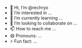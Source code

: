 - 👋 Hi, I’m @rechryo
- 👀 I’m interested in ...
- 🌱 I’m currently learning ...
- 💞️ I’m looking to collaborate on ...
- 📫 How to reach me ...
- 😄 Pronouns: ...
- ⚡ Fun fact: ...

<!---
rechryo/rechryo is a ✨ special ✨ repository because its `README.md` (this file) appears on your GitHub profile.
You can click the Preview link to take a look at your changes.
--->

